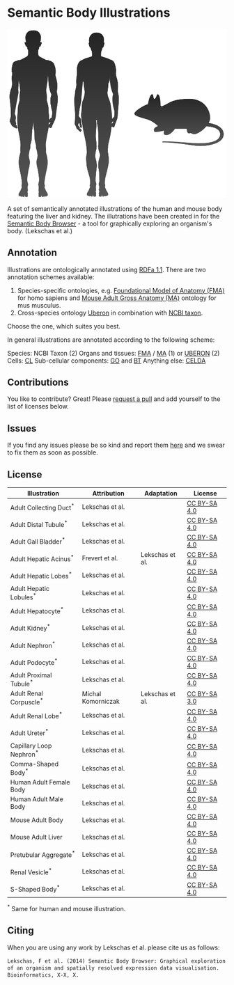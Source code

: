 Semantic Body Illustrations
===========================

![](github.svg?raw=true)

A set of semantically annotated illustrations of the human and mouse body
featuring the liver and kidney. The illutrations have been created in for the
[Semantic Body Browser][sbb] - a tool for graphically exploring an organism's
body. (Lekschas et al.)

Annotation
----------

Illustrations are ontologically annotated using [RDFa 1.1][rdfa]. There are two
annotation schemes available:

1. Species-specific ontologies, e.g. [Foundational Model of Anatomy (FMA)][fma]
   for homo sapiens and [Mouse Adult Gross Anatomy (MA)][ma] ontology for mus
   musculus.
2. Cross-species ontology [Uberon][uberon] in combination with
   [NCBI taxon][ncbitaxon].

Choose the one, which suites you best.

In general illustrations are annotated according to the following scheme:

Species: NCBI Taxon (2)
Organs and tissues: [FMA][fma] / [MA][ma] (1) or [UBERON][uberon] (2)
Cells: [CL][cl]
Sub-cellular components: [GO][go] and [BT][bt]
Anything else: [CELDA][celda]

Contributions
-------------

You like to contribute? Great! Please [request a pull][pull] and add yourself to
the list of licenses below.

Issues
------

If you find any issues please be so kind and report them [here][issues] and we
swear to fix them as soon as possible.

License
-------

| Illustration                       | Attribution        | Adaptation      | License                 |
| ---------------------------------- | ------------------ | --------------- | ----------------------- |
| Adult Collecting Duct<sup>*</sup>  | Lekschas et al.    |                 | [CC BY-SA 4.0][ccbysa4] |
| Adult Distal Tubule<sup>*</sup>    | Lekschas et al.    |                 | [CC BY-SA 4.0][ccbysa4] |
| Adult Gall Bladder<sup>*</sup>     | Lekschas et al.    |                 | [CC BY-SA 4.0][ccbysa4] |
| Adult Hepatic Acinus<sup>*</sup>   | Frevert et al.     | Lekschas et al. | [CC BY-SA 4.0][ccbysa4] |
| Adult Hepatic Lobes<sup>*</sup>    | Lekschas et al.    |                 | [CC BY-SA 4.0][ccbysa4] |
| Adult Hepatic Lobules<sup>*</sup>  | Lekschas et al.    |                 | [CC BY-SA 4.0][ccbysa4] |
| Adult Hepatocyte<sup>*</sup>       | Lekschas et al.    |                 | [CC BY-SA 4.0][ccbysa4] |
| Adult Kidney<sup>*</sup>           | Lekschas et al.    |                 | [CC BY-SA 4.0][ccbysa4] |
| Adult Nephron<sup>*</sup>          | Lekschas et al.    |                 | [CC BY-SA 4.0][ccbysa4] |
| Adult Podocyte<sup>*</sup>         | Lekschas et al.    |                 | [CC BY-SA 4.0][ccbysa4] |
| Adult Proximal Tubule<sup>*</sup>  | Lekschas et al.    |                 | [CC BY-SA 4.0][ccbysa4] |
| Adult Renal Corpuscle<sup>*</sup>  | Michal Komorniczak | Lekschas et al. | [CC BY-SA 3.0][ccbysa3] |
| Adult Renal Lobe<sup>*</sup>       | Lekschas et al.    |                 | [CC BY-SA 4.0][ccbysa4] |
| Adult Ureter<sup>*</sup>           | Lekschas et al.    |                 | [CC BY-SA 4.0][ccbysa4] |
| Capillary Loop Nephron<sup>*</sup> | Lekschas et al.    |                 | [CC BY-SA 4.0][ccbysa4] |
| Comma-Shaped Body<sup>*</sup>      | Lekschas et al.    |                 | [CC BY-SA 4.0][ccbysa4] |
| Human Adult Female Body            | Lekschas et al.    |                 | [CC BY-SA 4.0][ccbysa4] |
| Human Adult Male Body              | Lekschas et al.    |                 | [CC BY-SA 4.0][ccbysa4] |
| Mouse Adult Body                   | Lekschas et al.    |                 | [CC BY-SA 4.0][ccbysa4] |
| Mouse Adult Liver                  | Lekschas et al.    |                 | [CC BY-SA 4.0][ccbysa4] |
| Pretubular Aggregate<sup>*</sup>   | Lekschas et al.    |                 | [CC BY-SA 4.0][ccbysa4] |
| Renal Vesicle<sup>*</sup>          | Lekschas et al.    |                 | [CC BY-SA 4.0][ccbysa4] |
| S-Shaped Body<sup>*</sup>          | Lekschas et al.    |                 | [CC BY-SA 4.0][ccbysa4] |

<sup>*</sup> Same for human and mouse illustration.

Citing
------
When you are using any work by Lekschas et al. please cite us as follows:

    Lekschas, F et al. (2014) Semantic Body Browser: Graphical exploration of an organism and spatially resolved expression data visualisation. Bioinformatics, X-X, X.


[bt]: http://bioportal.bioontology.org/ontologies/BT "BioTop Ontology"
[ccbysa3]: https://creativecommons.org/licenses/by-sa/3.0/
[ccbysa4]: https://creativecommons.org/licenses/by-sa/4.0/
[celda]: http://cellfinder.org/about/ontology/ "Cell Expression Localization Development Anatomy Ontology"
[cl]: http://bioportal.bioontology.org/ontologies/CL "Cell Ontology"
[fma]: http://bioportal.bioontology.org/ontologies/FMA "Foundational Model of Anatomy Ontology"
[go]: http://bioportal.bioontology.org/ontologies/GO "Gene Ontology"
[issues]: https://github.com/flekschas/sbi/issues "File an issues"
[ma]: http://bioportal.bioontology.org/ontologies/MA "Mouse Gross Anatomy Ontology"
[ncbitaxon]: http://bioportal.bioontology.org/ontologies/NCBITAXON "NCBI Organismal Classification"
[pull]: https://github.com/flekschas/sbi/pulls
[rdfa]: http://www.w3.org/TR/rdfa-syntax/ "RDF in Attributes"
[sbb]: http://sbb.cellfinder.org "Semantic Body Browser"
[uberon]: http://bioportal.bioontology.org/ontologies/UBERON "Uber Anatomy Ontology"
